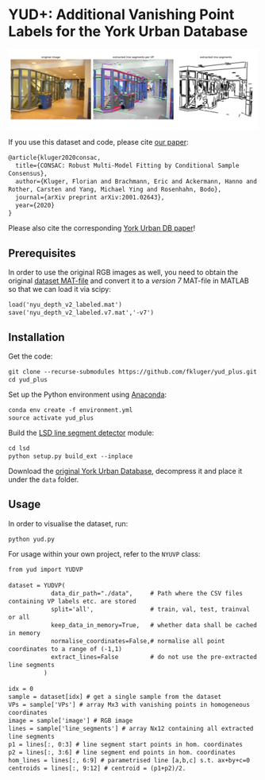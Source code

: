 # YUD+: Additional Vanishing Point Labels for the York Urban Database

![example](example.jpg)

If you use this dataset and code, please cite [our paper](https://arxiv.org/abs/2001.02643):
```
@article{kluger2020consac,
  title={CONSAC: Robust Multi-Model Fitting by Conditional Sample Consensus},
  author={Kluger, Florian and Brachmann, Eric and Ackermann, Hanno and Rother, Carsten and Yang, Michael Ying and Rosenhahn, Bodo},
  journal={arXiv preprint arXiv:2001.02643},
  year={2020}
}
```
Please also cite the corresponding [York Urban DB paper](http://elderlab.yorku.ca/YorkUrbanDB/DenisElderEstradaECCV08.pdf)! 


## Prerequisites
In order to use the original RGB images as well, you need to obtain the original 
[dataset MAT-file](http://horatio.cs.nyu.edu/mit/silberman/nyu_depth_v2/nyu_depth_v2_labeled.mat) and convert it to a 
*version 7* MAT-file in MATLAB so that we can load it via scipy:
```
load('nyu_depth_v2_labeled.mat')
save('nyu_depth_v2_labeled.v7.mat','-v7')
```

## Installation
Get the code:
```
git clone --recurse-submodules https://github.com/fkluger/yud_plus.git
cd yud_plus
```

Set up the Python environment using [Anaconda](https://www.anaconda.com/): 
```
conda env create -f environment.yml
source activate yud_plus
```

Build the [LSD line segment detector](https://www.ipol.im/pub/art/2012/gjmr-lsd/) module:
```
cd lsd
python setup.py build_ext --inplace
```

Download the [original York Urban Database](http://elderlab.yorku.ca/YorkUrbanDB), decompress it and place it under 
the ```data``` folder.

## Usage
In order to visualise the dataset, run:
```
python yud.py 
```

For usage within your own project, refer to the ```NYUVP``` class:
```
from yud import YUDVP

dataset = YUDVP(
            data_dir_path="./data",     # Path where the CSV files containing VP labels etc. are stored
            split='all',                # train, val, test, trainval or all
            keep_data_in_memory=True,   # whether data shall be cached in memory
            normalise_coordinates=False,# normalise all point coordinates to a range of (-1,1)
            extract_lines=False         # do not use the pre-extracted line segments
          )
          
idx = 0
sample = dataset[idx] # get a single sample from the dataset
VPs = sample['VPs'] # array Mx3 with vanishing points in homogeneous coordinates
image = sample['image'] # RGB image
lines = sample['line_segments'] # array Nx12 containing all extracted line segments
p1 = lines[:, 0:3] # line segment start points in hom. coordinates
p2 = lines[:, 3:6] # line segment end points in hom. coordinates
hom_lines = lines[:, 6:9] # parametrised line [a,b,c] s.t. ax+by+c=0
centroids = lines[:, 9:12] # centroid = (p1+p2)/2.
```